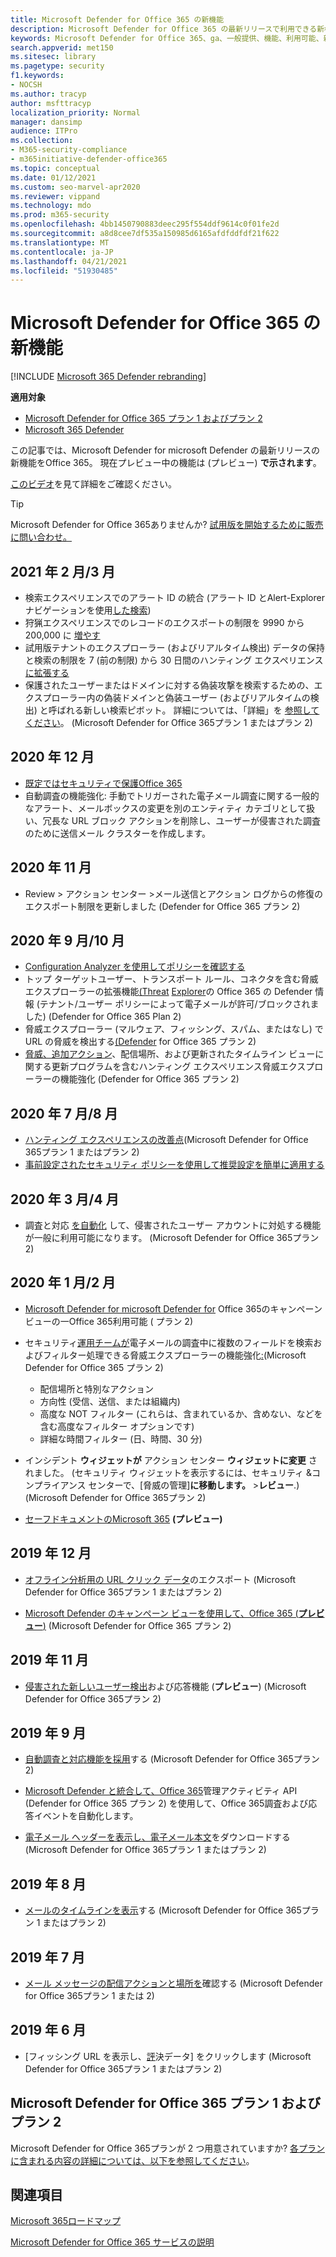 ```yaml
---
title: Microsoft Defender for Office 365 の新機能
description: Microsoft Defender for Office 365 の最新リリースで利用できる新機能について説明します。
keywords: Microsoft Defender for Office 365、ga、一般提供、機能、利用可能、新しい
search.appverid: met150
ms.sitesec: library
ms.pagetype: security
f1.keywords:
- NOCSH
ms.author: tracyp
author: msfttracyp
localization_priority: Normal
manager: dansimp
audience: ITPro
ms.collection:
- M365-security-compliance
- m365initiative-defender-office365
ms.topic: conceptual
ms.date: 01/12/2021
ms.custom: seo-marvel-apr2020
ms.reviewer: vippand
ms.technology: mdo
ms.prod: m365-security
ms.openlocfilehash: 4bb1450790883deec295f554ddf9614c0f01fe2d
ms.sourcegitcommit: a8d8cee7df535a150985d6165afdfddfdf21f622
ms.translationtype: MT
ms.contentlocale: ja-JP
ms.lasthandoff: 04/21/2021
ms.locfileid: "51930485"
---
```

# <a name="whats-new-in-microsoft-defender-for-office-365"></a>Microsoft Defender for Office 365 の新機能

[!INCLUDE [Microsoft 365 Defender rebranding](../includes/microsoft-defender-for-office.md)]

**適用対象**
- [Microsoft Defender for Office 365 プラン 1 およびプラン 2](defender-for-office-365.md)
- [Microsoft 365 Defender](../defender/microsoft-365-defender.md)

この記事では、Microsoft Defender for microsoft Defender の最新リリースの新機能をOffice 365。 現在プレビュー中の機能は (プレビュー) **で示されます**。

[このビデオ](https://www.youtube.com/watch?v=Tdz6KfruDGo&list=PL3ZTgFEc7LystRja2GnDeUFqk44k7-KXf&index=3)を見て詳細をご確認ください。
> [!TIP]
> Microsoft Defender for Office 365ありませんか? [試用版を開始するために販売に問い合わせ。](https://info.microsoft.com/ww-landing-M365SMB-web-contact.html)

## <a name="februarymarch-2021"></a>2021 年 2 月/3 月 

- 検索エクスペリエンスでのアラート ID の統合 (アラート ID とAlert-Explorerナビゲーションを使用[した検索](threat-explorer.md))
- 狩猟エクスペリエンスでのレコードのエクスポートの制限を 9990 から 200,000 に [増やす](threat-explorer.md)
- 試用版テナントのエクスプローラー (およびリアルタイム検出) データの保持と検索の制限を 7 (前の制限) から 30 日間のハンティング エクスペリエンス [に拡張する](threat-explorer.md)
- 保護されたユーザーまたはドメインに対する偽装攻撃を検索するための、エクスプローラー内の偽装ドメインと偽装ユーザー (およびリアルタイムの検出) と呼ばれる新しい検索ピボット。 詳細については、「詳細」を [参照してください](threat-explorer.md#view-phishing-emails-sent-to-impersonated-users-and-domains)。 (Microsoft Defender for Office 365プラン 1 またはプラン 2)

## <a name="december-2020"></a>2020 年 12 月

- [既定ではセキュリティで保護Office 365](secure-by-default.md)
- 自動調査の機能強化: 手動でトリガーされた電子メール調査に関する一般的なアラート、メールボックスの変更を別のエンティティ カテゴリとして扱い、冗長な URL ブロック アクションを削除し、ユーザーが侵害された調査のために送信メール クラスターを作成します。

## <a name="november-2020"></a>2020 年 11 月

- Review > アクション センター >メール送信とアクション ログからの修復のエクスポート制限を更新しました (Defender for Office 365 プラン 2)

## <a name="septemberoctober-2020"></a>2020 年 9 月/10 月

- [Configuration Analyzer を使用してポリシーを確認する](configuration-analyzer-for-security-policies.md)
- トップ ターゲットユーザー、トランスポート ルール、コネクタを含む脅威エクスプローラーの拡張機能[(Threat](threat-explorer.md#new-features-in-threat-explorer-and-real-time-detections) [Explorer](threat-explorer.md)の Office 365 の Defender 情報 (テナント/ユーザー ポリシーによって電子メールが許可/ブロックされました) (Defender for Office 365 Plan 2)
- 脅威エクスプローラー (マルウェア、フィッシング、スパム、またはなし) で URL の脅威を検出する[(Defender](threat-explorer.md#threats-in-urls) for Office 365 プラン 2)
- [脅威、追加アクション](threat-explorer.md#improvements-to-the-threat-hunting-experience-upcoming)、配信場所、および更新されたタイムライン ビューに関する更新プログラムを含むハンティング エクスペリエンス脅威エクスプローラーの機能強化 (Defender for Office 365 プラン 2)

## <a name="julyaugust-2020"></a>2020 年 7 月/8 月

- [ハンティング エクスペリエンスの改善点](threat-explorer.md#improvements-to-threat-hunting-experience)(Microsoft Defender for Office 365プラン 1 またはプラン 2)
- [事前設定されたセキュリティ ポリシーを使用して推奨設定を簡単に適用する](preset-security-policies.md)

## <a name="marchapril-2020"></a>2020 年 3 月/4 月

- 調査と対応 [を自動化](address-compromised-users-quickly.md) して、侵害されたユーザー アカウントに対処する機能が一般に利用可能になります。 (Microsoft Defender for Office 365プラン 2)

## <a name="januaryfebruary-2020"></a>2020 年 1 月/2 月

- [Microsoft Defender for microsoft Defender for](campaigns.md) Office 365のキャンペーン ビューの一Office 365利用可能 ( プラン 2)
- セキュリティ[運用チームが](threat-explorer.md)電子メールの調査中に複数のフィールドを検索およびフィルター処理できる脅威エクスプローラーの機能強化[:](investigate-malicious-email-that-was-delivered.md)(Microsoft Defender for Office 365 プラン 2)
  - 配信場所と特別なアクション
  - 方向性 (受信、送信、または組織内)
  - 高度な NOT フィルター (これらは、含まれているか、含めない、などを含む高度なフィルター オプションです)
  - 詳細な時間フィルター (日、時間、30 分)

- インシデント **ウィジェットが** アクション センター **ウィジェットに変更** されました。 (セキュリティ ウィジェットを表示するには、セキュリティ &コンプライアンス センターで、[脅威の管理]**に移動します。** \>**レビュー**.)(Microsoft Defender for Office 365プラン 2)

- [セーフドキュメントのMicrosoft 365](safe-docs.md) **(プレビュー)**

## <a name="december-2019"></a>2019 年 12 月

- [オフライン分析用の URL クリック データ](threat-explorer.md#new-features-in-threat-explorer-and-real-time-detections)のエクスポート (Microsoft Defender for Office 365プラン 1 またはプラン 2)

- [Microsoft Defender のキャンペーン ビューを使用して、Office 365 (**プレビュー**)](campaigns.md) (Microsoft Defender for Office 365 プラン 2)

## <a name="november-2019"></a>2019 年 11 月

- [侵害された新しいユーザー検出](address-compromised-users-quickly.md)および応答機能 (**プレビュー**) (Microsoft Defender for Office 365プラン 2)

## <a name="september-2019"></a>2019 年 9 月

- [自動調査と対応機能を採用](automated-investigation-response-office.md)する (Microsoft Defender for Office 365プラン 2)

- [Microsoft Defender と統合して、Office 365](/office/office-365-management-api/office-365-management-activity-api-schema#office-365-advanced-threat-protection-and-threat-investigation-and-response-schema)管理アクティビティ API (Defender for Office 365 プラン 2) を使用して、Office 365調査および応答イベントを自動化します。

- [電子メール ヘッダーを表示し、電子メール本文](investigate-malicious-email-that-was-delivered.md)をダウンロードする (Microsoft Defender for Office 365プラン 1 またはプラン 2)

## <a name="august-2019"></a>2019 年 8 月

- [メールのタイムラインを表示](investigate-malicious-email-that-was-delivered.md#view-the-timeline-of-your-email)する (Microsoft Defender for Office 365プラン 1 またはプラン 2)

## <a name="july-2019"></a>2019 年 7 月

- [メール メッセージの配信アクションと場所を](investigate-malicious-email-that-was-delivered.md#check-the-delivery-action-and-location)確認する (Microsoft Defender for Office 365プラン 1 または 2)

## <a name="june-2019"></a>2019 年 6 月

- [フィッシング URL を表示し、[評](threat-explorer.md#view-phishing-url-and-click-verdict-data)決データ] をクリックします (Microsoft Defender for Office 365プラン 1 またはプラン 2)

## <a name="microsoft-defender-for-office-365-plan-1-and-plan-2"></a>Microsoft Defender for Office 365 プラン 1 およびプラン 2

Microsoft Defender for Office 365プランが 2 つ用意されていますか? [各プランに含まれる内容の詳細については、以下を参照してください](defender-for-office-365.md#microsoft-defender-for-office-365-plan-1-and-plan-2)。

## <a name="see-also"></a>関連項目

[Microsoft 365ロードマップ](https://www.microsoft.com/microsoft-365/roadmap)

[Microsoft Defender for Office 365 サービスの説明](/office365/servicedescriptions/office-365-advanced-threat-protection-service-description)
